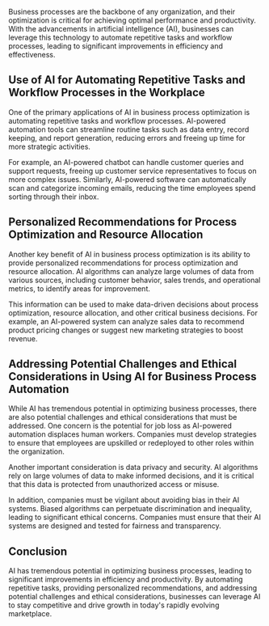 
Business processes are the backbone of any organization, and their optimization is critical for achieving optimal performance and productivity. With the advancements in artificial intelligence (AI), businesses can leverage this technology to automate repetitive tasks and workflow processes, leading to significant improvements in efficiency and effectiveness.

Use of AI for Automating Repetitive Tasks and Workflow Processes in the Workplace
---------------------------------------------------------------------------------

One of the primary applications of AI in business process optimization is automating repetitive tasks and workflow processes. AI-powered automation tools can streamline routine tasks such as data entry, record keeping, and report generation, reducing errors and freeing up time for more strategic activities.

For example, an AI-powered chatbot can handle customer queries and support requests, freeing up customer service representatives to focus on more complex issues. Similarly, AI-powered software can automatically scan and categorize incoming emails, reducing the time employees spend sorting through their inbox.

Personalized Recommendations for Process Optimization and Resource Allocation
-----------------------------------------------------------------------------

Another key benefit of AI in business process optimization is its ability to provide personalized recommendations for process optimization and resource allocation. AI algorithms can analyze large volumes of data from various sources, including customer behavior, sales trends, and operational metrics, to identify areas for improvement.

This information can be used to make data-driven decisions about process optimization, resource allocation, and other critical business decisions. For example, an AI-powered system can analyze sales data to recommend product pricing changes or suggest new marketing strategies to boost revenue.

Addressing Potential Challenges and Ethical Considerations in Using AI for Business Process Automation
------------------------------------------------------------------------------------------------------

While AI has tremendous potential in optimizing business processes, there are also potential challenges and ethical considerations that must be addressed. One concern is the potential for job loss as AI-powered automation displaces human workers. Companies must develop strategies to ensure that employees are upskilled or redeployed to other roles within the organization.

Another important consideration is data privacy and security. AI algorithms rely on large volumes of data to make informed decisions, and it is critical that this data is protected from unauthorized access or misuse.

In addition, companies must be vigilant about avoiding bias in their AI systems. Biased algorithms can perpetuate discrimination and inequality, leading to significant ethical concerns. Companies must ensure that their AI systems are designed and tested for fairness and transparency.

Conclusion
----------

AI has tremendous potential in optimizing business processes, leading to significant improvements in efficiency and productivity. By automating repetitive tasks, providing personalized recommendations, and addressing potential challenges and ethical considerations, businesses can leverage AI to stay competitive and drive growth in today's rapidly evolving marketplace.

